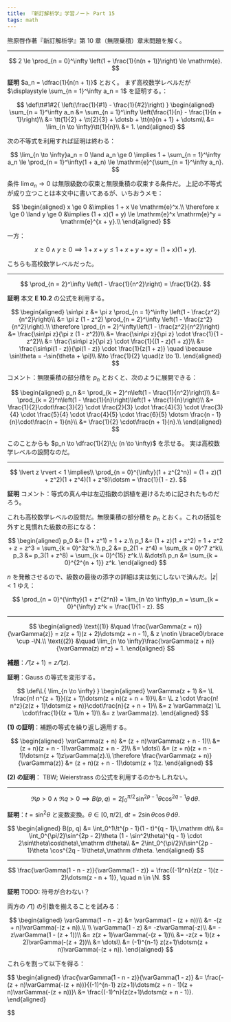```yaml
---
title: 『新訂解析学』学習ノート Part 15
tags: math
---
```


熊原啓作著『新訂解析学』第 10 章（無限乗積）章末問題を解く。

----

$$
2 \le \prod_{n = 0}^\infty \left(1 + \frac{1}{n(n + 1)}\right) \le \mathrm{e}.
$$

**証明** $a_n = \dfrac{1}{n(n + 1)}$ とおく。
まず高校数学レベルだが $\displaystyle \sum_{n = 1}^\infty a_n = 1$ を証明する。：

$$
\def\tt#1#2{ \left(\frac{1}{#1} - \frac{1}{#2}\right) }
\begin{aligned}
    \sum_{n = 1}^\infty a_n
    &= \sum_{n = 1}^\infty \left(\frac{1}{n} - \frac{1}{n + 1}\right)\\
    &= \tt{1}{2} + \tt{2}{3} + \dotsb + \tt{n}{n + 1} + \dotsm\\
    &= \lim_{n \to \infty}\tt{1}{n}\\
    &= 1.
\end{aligned}
$$

次の不等式を利用すれば証明は終わる：

$$
\lim_{n \to \infty}a_n = 0 \land a_n \ge 0 \implies
1 + \sum_{n = 1}^\infty a_n \le \prod_{n = 1}^\infty(1 + a_n)
  \le \mathrm{e}^{\sum_{n = 1}^\infty a_n}.
$$

条件 $\lim a_n \to 0$ は無限級数の収束と無限乗積の収束する条件だ。
上記の不等式が成り立つことは本文中に書いてあるが、いちおうメモ：

$$
\begin{aligned}
    x \ge 0 &\implies 1 + x \le \mathrm{e}^x.\\
    \therefore x \ge 0 \land y \ge 0 &\implies (1 + x)(1 + y) \le \mathrm{e}^x \mathrm{e}^y = \mathrm{e}^{x + y}.\\
\end{aligned}
$$

一方：

$$
x \ge 0 \land y \ge 0 \implies 1 + x + y \le 1 + x + y + xy = (1 + x)(1 + y).
$$

こちらも高校数学レベルだった。

----

$$
\prod_{n = 2}^\infty \left(1 - \frac{1}{n^2}\right) = \frac{1}{2}.
$$

**証明** 本文 **E 10.2** の公式を利用する。

$$
\begin{aligned}
\sin\pi z &= \pi z \prod_{n = 1}^\infty \left(1 - \frac{z^2}{n^2}\right)\\
&= \pi z (1 - z^2) \prod_{n = 2}^\infty \left(1 - \frac{z^2}{n^2}\right).\\
\therefore \prod_{n = 2}^\infty\left(1 - \frac{z^2}{n^2}\right) &= \frac{\sin\pi z}{\pi z (1 - z^2)}\\
&= \frac{\sin\pi z}{\pi z} \cdot \frac{1}{1 - z^2}\\
&= \frac{\sin\pi z}{\pi z} \cdot \frac{1}{(1 - z)(1 + z)}\\
&= \frac{\sin\pi(1 - z)}{\pi(1 - z)} \cdot \frac{1}{z(1 + z)} \quad \because \sin\theta = -\sin(\theta + \pi)\\
&\to \frac{1}{2} \quad(z \to 1).
\end{aligned}
$$

コメント：無限乗積の部分積を $p_n$ とおくと、次のように展開できる：

$$
\begin{aligned}
p_n &= \prod_{k = 2}^n\left(1 - \frac{1}{n^2}\right)\\
&= \prod_{k = 2}^n\left(1 - \frac{1}{n}\right)\left(1 + \frac{1}{n}\right)\\
&= \frac{1}{2}\cdot\frac{3}{2}
   \cdot \frac{2}{3} \cdot \frac{4}{3}
   \cdot \frac{3}{4} \cdot \frac{5}{4}
   \cdot \frac{4}{5} \cdot \frac{6}{5}
   \dotsm \frac{n - 1}{n}\cdot\frac{n + 1}{n}\\
&= \frac{1}{2} \cdot\frac{n + 1}{n}.\\
\end{aligned}
$$

このことからも $p_n \to \dfrac{1}{2}\;\; (n \to \infty)$ を示せる。
実は高校数学レベルの設問なのだ。

----

$$
\lvert z \rvert < 1 \implies\\
\prod_{n = 0}^{\infty}(1 + z^{2^n})
= (1 + z)(1 + z^2)(1 + z^4)(1 + z^8)\dotsm
= \frac{1}{1 - z}.
$$

**証明** コメント：等式の真ん中は左辺指数の誤植を避けるために記されたものだろう。

これも高校数学レベルの設問だ。無限乗積の部分積を $p_n$ とおく。これの括弧を外すと見慣れた級数の形になる：

$$
\begin{aligned}
    p_0 &= (1 + z^1) = 1 + z.\\
    p_1 &= (1 + z)(1 + z^2) = 1 + z^2 + z + z^3 = \sum_{k = 0}^3z^k.\\
    p_2 &= p_2(1 + z^4) = \sum_{k = 0}^7 z^k\\
    p_3 &= p_3(1 + z^8) = \sum_{k = 0}^{15} z^k.\\
    &\dots\\
    p_n &= \sum_{k = 0}^{2^{n + 1}} z^k.
\end{aligned}
$$

$n$ を発散させるので、級数の最後の添字の詳細は実は気にしないで済んだ。$\lvert z \rvert < 1$ ゆえ：

$$
\prod_{n = 0}^{\infty}(1 + z^{2^n})
= \lim_{n \to \infty}p_n = \sum_{k = 0}^{\infty} z^k = \frac{1}{1 - z}.
$$

----

$$
\begin{aligned}
\text{(1)} &\quad \frac{\varGamma(z + n)}{\varGamma(z)} = z(z + 1)(z + 2)\dotsm(z + n - 1), & z \notin \lbrace0\rbrace \cup -\N.\\
\text{(2)} &\quad \lim_{n \to \infty}\frac{\varGamma(z + n)}{\varGamma(z) n^z} = 1.
\end{aligned}
$$

**補題**：$\varGamma(z + 1) = z\varGamma(z).$

**証明**：Gauss の等式を変形する。

$$
\def\L{ \lim_{n \to \infty} }
\begin{aligned}
    \varGamma(z + 1)
    &= \L \frac{n! n^{z + 1}}{(z + 1)\dotsm(z + n)(z + n + 1)}\\
    &= \L z \cdot \frac{n! n^z}{z(z + 1)\dotsm(z + n)}\cdot\frac{n}{z + n + 1}\\
    &= z \varGamma(z) \L \cdot\frac{1}{(z + 1)/n + 1}\\
    &= z \varGamma(z).
\end{aligned}
$$

**$(1)$ の証明**：補題の等式を繰り返し適用する。

$$
\begin{aligned}
\varGamma(z + n)
&= (z + n)\varGamma(z + n - 1)\\
&= (z + n)(z + n - 1)\varGamma(z + n - 2)\\
&= \dots\\
&= (z + n)(z + n - 1)\dotsm(z + 1)z\varGamma(z).\\
\therefore \frac{\varGamma(z + n)}{\varGamma(z)}
&= (z + n)(z + n - 1)\dotsm(z + 1)z.
\end{aligned}
$$

**$(2)$ の証明**：
TBW; Weierstrass の公式を利用するのかもしれない。

----

$$
\Re p > 0 \land \Re q > 0 \implies B(p, q) = 2\int_0^{\pi/2}\!\sin^{2p - 1}\theta \cos^{2q - 1}\theta\,\mathrm d\theta.
$$

**証明**：$t = \sin^2\theta$ と変数変換。$\theta \in {[0, \pi/2]},\;\mathrm dt = 2\sin\theta\cos\theta\,\mathrm d\theta.$

$$
\begin{aligned}
B(p, q) &= \int_0^1\!t^{p - 1}(1 - t)^{q - 1}\,\mathrm dt\\
&= \int_0^{\pi/2}\sin^{2p - 2}\theta (1 - \sin^2\theta)^{q - 1} \cdot 2\sin\theta\cos\theta\,\mathrm d\theta\\
&= 2\int_0^{\pi/2}\!\sin^{2p - 1}\theta \cos^{2q - 1}\theta\,\mathrm d\theta.
\end{aligned}
$$

----

$$
\frac{\varGamma(1 - n - z)}{\varGamma(1 - z)} = \frac{(-1)^n}{z(z - 1)(z - 2)\dotsm(z - n + 1)}, \quad n \in \N.
$$

**証明** TODO: 符号が合わない？

両方の $\varGamma()$ の引数を揃えることを試みる：

$$
\begin{aligned}
\varGamma(1 - n - z)
&= \varGamma(1 - (z + n))\\
&= -(z + n)\varGamma(-(z + n)).\\
\\
\varGamma(1 - z)
&= -z\varGamma(-z)\\
&= -z\varGamma(1 - (z + 1))\\
&= z(z + 1)\varGamma(-(z + 1))\\
&= -z(z + 1)(z + 2)\varGamma(-(z + 2))\\
&= \dots\\
&= (-1)^{n-1} z(z+1)\dotsm(z + n)\varGamma(-(z + n)).
\end{aligned}
$$

これらを割って以下を得る：

$$
\begin{aligned}
\frac{\varGamma(1 - n - z)}{\varGamma(1 - z)}
&= \frac{-(z + n)\varGamma(-(z + n))}{(-1)^{n-1} z(z+1)\dotsm(z + n - 1)(z + n)\varGamma(-(z + n))}\\
&= \frac{(-1)^n}{z(z+1)\dotsm(z + n - 1)}.
\end{aligned}

$$
